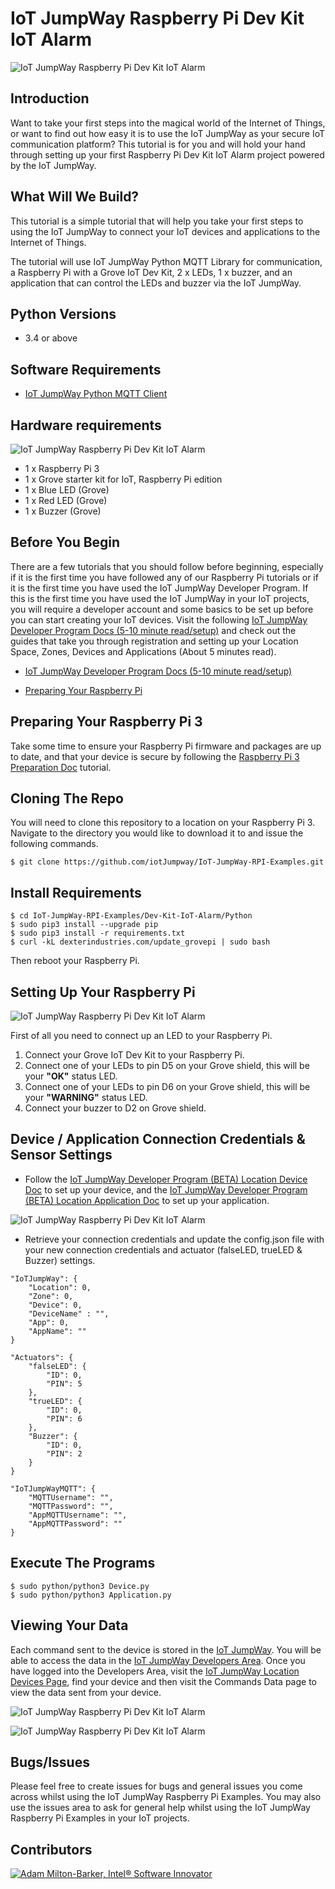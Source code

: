 # IoT JumpWay Raspberry Pi Dev Kit IoT Alarm

![IoT JumpWay Raspberry Pi Dev Kit IoT Alarm](images/Dev-Kit-IoT-Alarm.png)

## Introduction
Want to take your first steps into the magical world of the Internet of Things, or want to find out how easy it is to use the IoT JumpWay as your secure IoT communication platform? This tutorial is for you and will hold your hand through setting up your first Raspberry Pi Dev Kit IoT Alarm project powered by the IoT JumpWay.

## What Will We Build?

This tutorial is a simple tutorial that will help you take your first steps to using the IoT JumpWay to connect your IoT devices and applications to the Internet of Things.

The tutorial will use IoT JumpWay Python MQTT Library for communication, a Raspberry Pi with a Grove IoT Dev Kit, 2 x LEDs, 1 x buzzer, and an application that can control the LEDs and buzzer via the IoT JumpWay.

## Python Versions

- 3.4 or above

## Software Requirements

- [IoT JumpWay Python MQTT Client](https://github.com/iotJumpway/JumpWayMQTT "IoT JumpWay Python MQTT Client")

## Hardware requirements

![IoT JumpWay Raspberry Pi Dev Kit IoT Alarm](images/hardware.jpg)

- 1 x Raspberry Pi 3
- 1 x Grove starter kit for IoT, Raspberry Pi edition
- 1 x Blue LED (Grove)
- 1 x Red LED (Grove)
- 1 x Buzzer (Grove)

## Before You Begin

There are a few tutorials that you should follow before beginning, especially if it is the first time you have followed any of our Raspberry Pi tutorials or if it is the first time you have used the IoT JumpWay Developer Program. If this is the first time you have used the IoT JumpWay in your IoT projects, you will require a developer account and some basics to be set up before you can start creating your IoT devices. Visit the following [IoT JumpWay Developer Program Docs (5-10 minute read/setup)](https://github.com/iotJumpway/IoT-JumpWay-Docs/ "IoT JumpWay Developer Program Docs (5-10 minute read/setup)") and check out the guides that take you through registration and setting up your Location Space, Zones, Devices and Applications (About 5 minutes read).

- [IoT JumpWay Developer Program Docs (5-10 minute read/setup)](https://github.com/iotJumpway/IoT-JumpWay-Docs/ "IoT JumpWay Developer Program Docs (5-10 minute read/setup)")

- [Preparing Your Raspberry Pi](https://github.com/iotJumpway/IoT-JumpWay-RPI-Examples/blob/master/_DOCS/1-Raspberry-Pi-Prep.md "Preparing Your Raspberry Pi")

## Preparing Your Raspberry Pi 3

Take some time to ensure your Raspberry Pi firmware and packages are up to date, and that your device is secure by following the [Raspberry Pi 3 Preparation Doc](https://github.com/iotJumpway/IoT-JumpWay-RPI-Examples/blob/master/_DOCS/1-Raspberry-Pi-Prep.md "Raspberry Pi 3 Preparation Doc") tutorial.

## Cloning The Repo

You will need to clone this repository to a location on your Raspberry Pi 3. Navigate to the directory you would like to download it to and issue the following commands.

    $ git clone https://github.com/iotJumpway/IoT-JumpWay-RPI-Examples.git

## Install Requirements

    $ cd IoT-JumpWay-RPI-Examples/Dev-Kit-IoT-Alarm/Python
	$ sudo pip3 install --upgrade pip
    $ sudo pip3 install -r requirements.txt
    $ curl -kL dexterindustries.com/update_grovepi | sudo bash

Then reboot your Raspberry Pi.

## Setting Up Your Raspberry Pi

![IoT JumpWay Raspberry Pi Dev Kit IoT Alarm](images/blinking.jpg)

First of all you need to connect up an LED to your Raspberry Pi.

1. Connect your Grove IoT Dev Kit to your Raspberry Pi.
2. Connect one of your LEDs to pin D5 on your Grove shield, this will be your **"OK"** status LED.
3. Connect one of your LEDs to pin D6 on your Grove shield, this will be your **"WARNING"** status LED.
4. Connect your buzzer to D2 on Grove shield.

## Device / Application Connection Credentials & Sensor Settings

- Follow the [IoT JumpWay Developer Program (BETA) Location Device Doc](https://github.com/iotJumpway/IoT-JumpWay-Docs/blob/master/4-Location-Devices.md "IoT JumpWay Developer Program (BETA) Location Device Doc") to set up your device, and the [IoT JumpWay Developer Program (BETA) Location Application Doc](https://github.com/iotJumpway/IoT-JumpWay-Docs/blob/master/5-Location-Applications.md "IoT JumpWay Developer Program (BETA) Location Application Doc") to set up your application.

![IoT JumpWay Raspberry Pi Dev Kit IoT Alarm](../images/main/Device-Creation.png)

- Retrieve your connection credentials and update the config.json file with your new connection credentials and actuator (falseLED, trueLED & Buzzer) settings.

```
"IoTJumpWay": {
    "Location": 0,
    "Zone": 0,
    "Device": 0,
    "DeviceName" : "",
    "App": 0,
    "AppName": ""
}
```

```
"Actuators": {
    "falseLED": {
        "ID": 0,
        "PIN": 5
    },
    "trueLED": {
        "ID": 0,
        "PIN": 6
    },
    "Buzzer": {
        "ID": 0,
        "PIN": 2
    }
}
```

```
"IoTJumpWayMQTT": {
    "MQTTUsername": "",
    "MQTTPassword": "",
    "AppMQTTUsername": "",
    "AppMQTTPassword": ""
}
```

## Execute The Programs

    $ sudo python/python3 Device.py
    $ sudo python/python3 Application.py

## Viewing Your Data

Each command sent to the device is stored in the [IoT JumpWay](https://iot.techbubbletechnologies.com/ "IoT JumpWay"). You will be able to access the data in the [IoT JumpWay Developers Area](https://iot.techbubbletechnologies.com/developers/dashboard/ "IoT JumpWay Developers Area"). Once you have logged into the Developers Area, visit the [IoT JumpWay Location Devices Page](https://iot.techbubbletechnologies.com/developers/location-devices "Location Devices page"), find your device and then visit the Commands Data page to view the data sent from your device.

![IoT JumpWay Raspberry Pi Dev Kit IoT Alarm](../../images/main/SensorData.png)

![IoT JumpWay Raspberry Pi Dev Kit IoT Alarm](../../images/WarningData.png)

## Bugs/Issues

Please feel free to create issues for bugs and general issues you come across whilst using the IoT JumpWay Raspberry Pi Examples. You may also use the issues area to ask for general help whilst using the IoT JumpWay Raspberry Pi Examples in your IoT projects.

## Contributors

[![Adam Milton-Barker, Intel® Software Innovator](../../images/Intel-Software-Innovator.jpg)](https://github.com/AdamMiltonBarker)